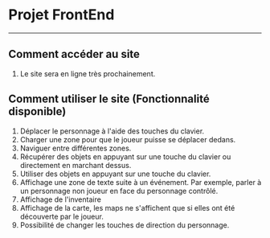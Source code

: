 
# Projet FrontEnd

---

## Comment accéder au site

1. Le site sera en ligne très prochainement.


## Comment utiliser le site (Fonctionnalité disponible)

1. Déplacer le personnage à l'aide des touches du clavier.
2. Charger une zone pour que le joueur puisse se déplacer dedans.
3. Naviguer entre différentes zones.
4. Récupérer des objets en appuyant sur une touche du clavier ou directement en marchant dessus.
5. Utiliser des objets en appuyant sur une touche du clavier.
6. Affichage une zone de texte suite à un événement. Par exemple, parler à un personnage non joueur en face du personnage contrôlé.
7. Affichage de l'inventaire
8. Affichage de la carte, les maps ne s'affichent que si elles ont été découverte par le joueur.
9. Possibilité de changer les touches de direction du personnage.






